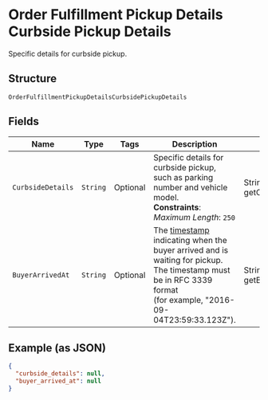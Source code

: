 
# Order Fulfillment Pickup Details Curbside Pickup Details

Specific details for curbside pickup.

## Structure

`OrderFulfillmentPickupDetailsCurbsidePickupDetails`

## Fields

| Name | Type | Tags | Description | Getter |
|  --- | --- | --- | --- | --- |
| `CurbsideDetails` | `String` | Optional | Specific details for curbside pickup, such as parking number and vehicle model.<br>**Constraints**: *Maximum Length*: `250` | String getCurbsideDetails() |
| `BuyerArrivedAt` | `String` | Optional | The [timestamp](https://developer.squareup.com/docs/build-basics/working-with-dates)<br>indicating when the buyer arrived and is waiting for pickup. The timestamp must be in RFC 3339 format<br>(for example, "2016-09-04T23:59:33.123Z"). | String getBuyerArrivedAt() |

## Example (as JSON)

```json
{
  "curbside_details": null,
  "buyer_arrived_at": null
}
```

